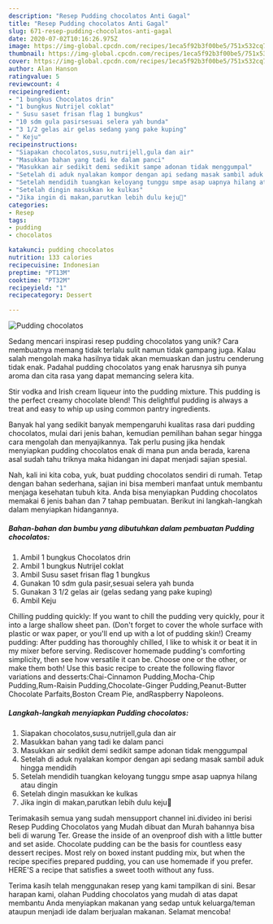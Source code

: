 ```yaml
---
description: "Resep Pudding chocolatos Anti Gagal"
title: "Resep Pudding chocolatos Anti Gagal"
slug: 671-resep-pudding-chocolatos-anti-gagal
date: 2020-07-02T10:16:26.975Z
image: https://img-global.cpcdn.com/recipes/1eca5f92b3f00be5/751x532cq70/pudding-chocolatos-foto-resep-utama.jpg
thumbnail: https://img-global.cpcdn.com/recipes/1eca5f92b3f00be5/751x532cq70/pudding-chocolatos-foto-resep-utama.jpg
cover: https://img-global.cpcdn.com/recipes/1eca5f92b3f00be5/751x532cq70/pudding-chocolatos-foto-resep-utama.jpg
author: Alan Hanson
ratingvalue: 5
reviewcount: 4
recipeingredient:
- "1 bungkus Chocolatos drin"
- "1 bungkus Nutrijel coklat"
- " Susu saset frisan flag 1 bungkus"
- "10 sdm gula pasirsesuai selera yah bunda"
- "3 1/2 gelas air gelas sedang yang pake kuping"
- " Keju"
recipeinstructions:
- "Siapakan chocolatos,susu,nutrijell,gula dan air"
- "Masukkan bahan yang tadi ke dalam panci"
- "Masukkan air sedikit demi sedikit sampe adonan tidak menggumpal"
- "Setelah di aduk nyalakan kompor dengan api sedang masak sambil aduk hingga mendidih"
- "Setelah mendidih tuangkan keloyang tunggu smpe asap uapnya hilang atau dingin"
- "Setelah dingin masukkan ke kulkas"
- "Jika ingin di makan,parutkan lebih dulu keju🤭"
categories:
- Resep
tags:
- pudding
- chocolatos

katakunci: pudding chocolatos 
nutrition: 133 calories
recipecuisine: Indonesian
preptime: "PT13M"
cooktime: "PT32M"
recipeyield: "1"
recipecategory: Dessert

---
```



![Pudding chocolatos](https://img-global.cpcdn.com/recipes/1eca5f92b3f00be5/751x532cq70/pudding-chocolatos-foto-resep-utama.jpg)

Sedang mencari inspirasi resep pudding chocolatos yang unik? Cara membuatnya memang tidak terlalu sulit namun tidak gampang juga. Kalau salah mengolah maka hasilnya tidak akan memuaskan dan justru cenderung tidak enak. Padahal pudding chocolatos yang enak harusnya sih punya aroma dan cita rasa yang dapat memancing selera kita.

Stir vodka and Irish cream liqueur into the pudding mixture. This pudding is the perfect creamy chocolate blend! This delightful pudding is always a treat and easy to whip up using common pantry ingredients.

Banyak hal yang sedikit banyak mempengaruhi kualitas rasa dari pudding chocolatos, mulai dari jenis bahan, kemudian pemilihan bahan segar hingga cara mengolah dan menyajikannya. Tak perlu pusing jika hendak menyiapkan pudding chocolatos enak di mana pun anda berada, karena asal sudah tahu triknya maka hidangan ini dapat menjadi sajian spesial.


Nah, kali ini kita coba, yuk, buat pudding chocolatos sendiri di rumah. Tetap dengan bahan sederhana, sajian ini bisa memberi manfaat untuk membantu menjaga kesehatan tubuh kita. Anda bisa menyiapkan Pudding chocolatos memakai 6 jenis bahan dan 7 tahap pembuatan. Berikut ini langkah-langkah dalam menyiapkan hidangannya.

<!--inarticleads1-->

##### Bahan-bahan dan bumbu yang dibutuhkan dalam pembuatan Pudding chocolatos:

1. Ambil 1 bungkus Chocolatos drin
1. Ambil 1 bungkus Nutrijel coklat
1. Ambil  Susu saset frisan flag 1 bungkus
1. Gunakan 10 sdm gula pasir,sesuai selera yah bunda
1. Gunakan 3 1/2 gelas air (gelas sedang yang pake kuping)
1. Ambil  Keju


Chilling pudding quickly: If you want to chill the pudding very quickly, pour it into a large shallow sheet pan. (Don&#39;t forget to cover the whole surface with plastic or wax paper, or you&#39;ll end up with a lot of pudding skin!) Creamy pudding: After pudding has thoroughly chilled, I like to whisk it or beat it in my mixer before serving. Rediscover homemade pudding&#39;s comforting simplicity, then see how versatile it can be. Choose one or the other, or make them both! Use this basic recipe to create the following flavor variations and desserts:Chai-Cinnamon Pudding,Mocha-Chip Pudding,Rum-Raisin Pudding,Chocolate-Ginger Pudding,Peanut-Butter Chocolate Parfaits,Boston Cream Pie, andRaspberry Napoleons. 

<!--inarticleads2-->

##### Langkah-langkah menyiapkan Pudding chocolatos:

1. Siapakan chocolatos,susu,nutrijell,gula dan air
1. Masukkan bahan yang tadi ke dalam panci
1. Masukkan air sedikit demi sedikit sampe adonan tidak menggumpal
1. Setelah di aduk nyalakan kompor dengan api sedang masak sambil aduk hingga mendidih
1. Setelah mendidih tuangkan keloyang tunggu smpe asap uapnya hilang atau dingin
1. Setelah dingin masukkan ke kulkas
1. Jika ingin di makan,parutkan lebih dulu keju🤭


Terimakasih semua yang sudah mensupport channel ini.divideo ini berisi Resep Pudding Chocolatos yang Mudah dibuat dan Murah bahannya bisa beli di warung Ter. Grease the inside of an ovenproof dish with a little butter and set aside. Chocolate pudding can be the basis for countless easy dessert recipes. Most rely on boxed instant pudding mix, but when the recipe specifies prepared pudding, you can use homemade if you prefer. HERE&#39;S a recipe that satisfies a sweet tooth without any fuss. 

Terima kasih telah menggunakan resep yang kami tampilkan di sini. Besar harapan kami, olahan Pudding chocolatos yang mudah di atas dapat membantu Anda menyiapkan makanan yang sedap untuk keluarga/teman ataupun menjadi ide dalam berjualan makanan. Selamat mencoba!
